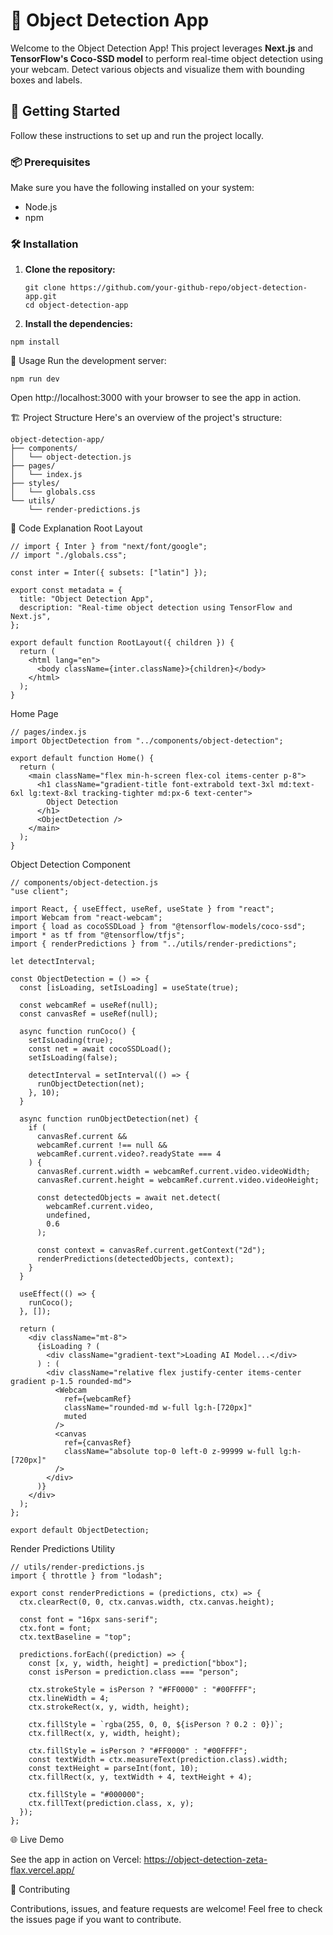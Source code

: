 # 📸 Object Detection App

Welcome to the Object Detection App! This project leverages **Next.js** and **TensorFlow's Coco-SSD model** to perform real-time object detection using your webcam. Detect various objects and visualize them with bounding boxes and labels.

## 🚀 Getting Started

Follow these instructions to set up and run the project locally.

### 📦 Prerequisites

Make sure you have the following installed on your system:

- Node.js
- npm

### 🛠 Installation

1. **Clone the repository:**

   ```
   git clone https://github.com/your-github-repo/object-detection-app.git
   cd object-detection-app
   ```

2. **Install the dependencies:**
 
```
npm install
```

🔧 Usage
Run the development server:

```
npm run dev
```

Open http://localhost:3000 with your browser to see the app in action.

🏗 Project Structure
Here's an overview of the project's structure:

```
object-detection-app/
├── components/
│   └── object-detection.js
├── pages/
│   └── index.js
├── styles/
│   └── globals.css
└── utils/
    └── render-predictions.js
```
📝 Code Explanation
Root Layout

```
// import { Inter } from "next/font/google";
// import "./globals.css";

const inter = Inter({ subsets: ["latin"] });

export const metadata = {
  title: "Object Detection App",
  description: "Real-time object detection using TensorFlow and Next.js",
};

export default function RootLayout({ children }) {
  return (
    <html lang="en">
      <body className={inter.className}>{children}</body>
    </html>
  );
}
```

Home Page

```
// pages/index.js
import ObjectDetection from "../components/object-detection";

export default function Home() {
  return (
    <main className="flex min-h-screen flex-col items-center p-8">
      <h1 className="gradient-title font-extrabold text-3xl md:text-6xl lg:text-8xl tracking-tighter md:px-6 text-center">
        Object Detection
      </h1>
      <ObjectDetection />
    </main>
  );
}
```

Object Detection Component

```
// components/object-detection.js
"use client";

import React, { useEffect, useRef, useState } from "react";
import Webcam from "react-webcam";
import { load as cocoSSDLoad } from "@tensorflow-models/coco-ssd";
import * as tf from "@tensorflow/tfjs";
import { renderPredictions } from "../utils/render-predictions";

let detectInterval;

const ObjectDetection = () => {
  const [isLoading, setIsLoading] = useState(true);

  const webcamRef = useRef(null);
  const canvasRef = useRef(null);

  async function runCoco() {
    setIsLoading(true);
    const net = await cocoSSDLoad();
    setIsLoading(false);

    detectInterval = setInterval(() => {
      runObjectDetection(net);
    }, 10);
  }

  async function runObjectDetection(net) {
    if (
      canvasRef.current &&
      webcamRef.current !== null &&
      webcamRef.current.video?.readyState === 4
    ) {
      canvasRef.current.width = webcamRef.current.video.videoWidth;
      canvasRef.current.height = webcamRef.current.video.videoHeight;

      const detectedObjects = await net.detect(
        webcamRef.current.video,
        undefined,
        0.6
      );

      const context = canvasRef.current.getContext("2d");
      renderPredictions(detectedObjects, context);
    }
  }

  useEffect(() => {
    runCoco();
  }, []);

  return (
    <div className="mt-8">
      {isLoading ? (
        <div className="gradient-text">Loading AI Model...</div>
      ) : (
        <div className="relative flex justify-center items-center gradient p-1.5 rounded-md">
          <Webcam
            ref={webcamRef}
            className="rounded-md w-full lg:h-[720px]"
            muted
          />
          <canvas
            ref={canvasRef}
            className="absolute top-0 left-0 z-99999 w-full lg:h-[720px]"
          />
        </div>
      )}
    </div>
  );
};

export default ObjectDetection;
```

Render Predictions Utility

```
// utils/render-predictions.js
import { throttle } from "lodash";

export const renderPredictions = (predictions, ctx) => {
  ctx.clearRect(0, 0, ctx.canvas.width, ctx.canvas.height);

  const font = "16px sans-serif";
  ctx.font = font;
  ctx.textBaseline = "top";

  predictions.forEach((prediction) => {
    const [x, y, width, height] = prediction["bbox"];
    const isPerson = prediction.class === "person";

    ctx.strokeStyle = isPerson ? "#FF0000" : "#00FFFF";
    ctx.lineWidth = 4;
    ctx.strokeRect(x, y, width, height);

    ctx.fillStyle = `rgba(255, 0, 0, ${isPerson ? 0.2 : 0})`;
    ctx.fillRect(x, y, width, height);

    ctx.fillStyle = isPerson ? "#FF0000" : "#00FFFF";
    const textWidth = ctx.measureText(prediction.class).width;
    const textHeight = parseInt(font, 10);
    ctx.fillRect(x, y, textWidth + 4, textHeight + 4);

    ctx.fillStyle = "#000000";
    ctx.fillText(prediction.class, x, y);
  });
};
```

🌐 Live Demo

 See the app in action on Vercel: https://object-detection-zeta-flax.vercel.app/


🤝 Contributing

 Contributions, issues, and feature requests are welcome! Feel free to check the issues page if you want to contribute.


